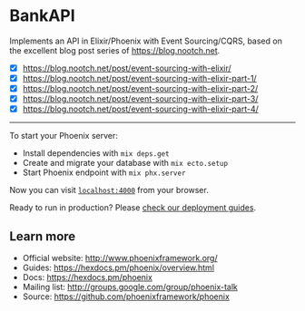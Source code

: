 # BankAPI

Implements an API in Elixir/Phoenix with Event Sourcing/CQRS, based on the excellent blog post series of https://blog.nootch.net.

- [x] https://blog.nootch.net/post/event-sourcing-with-elixir/
- [x] https://blog.nootch.net/post/event-sourcing-with-elixir-part-1/
- [x] https://blog.nootch.net/post/event-sourcing-with-elixir-part-2/
- [x] https://blog.nootch.net/post/event-sourcing-with-elixir-part-3/
- [x] https://blog.nootch.net/post/event-sourcing-with-elixir-part-4/

---

To start your Phoenix server:

  * Install dependencies with `mix deps.get`
  * Create and migrate your database with `mix ecto.setup`
  * Start Phoenix endpoint with `mix phx.server`

Now you can visit [`localhost:4000`](http://localhost:4000) from your browser.

Ready to run in production? Please [check our deployment guides](https://hexdocs.pm/phoenix/deployment.html).

## Learn more

  * Official website: http://www.phoenixframework.org/
  * Guides: https://hexdocs.pm/phoenix/overview.html
  * Docs: https://hexdocs.pm/phoenix
  * Mailing list: http://groups.google.com/group/phoenix-talk
  * Source: https://github.com/phoenixframework/phoenix
